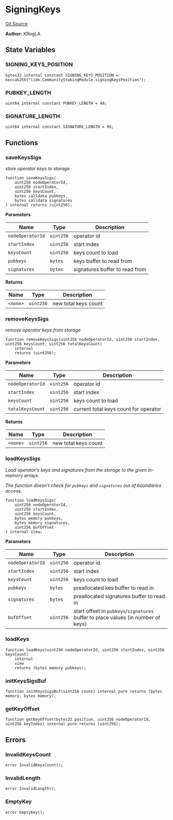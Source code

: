 # SigningKeys
[Git Source](https://github.com/lidofinance/community-staking-module/blob/efc92ba178845b0562e369d8d71b585ba381ab86/src/lib/SigningKeys.sol)

**Author:**
KRogLA


## State Variables
### SIGNING_KEYS_POSITION

```solidity
bytes32 internal constant SIGNING_KEYS_POSITION = keccak256("lido.CommunityStakingModule.signingKeysPosition");
```


### PUBKEY_LENGTH

```solidity
uint64 internal constant PUBKEY_LENGTH = 48;
```


### SIGNATURE_LENGTH

```solidity
uint64 internal constant SIGNATURE_LENGTH = 96;
```


## Functions
### saveKeysSigs

*store operator keys to storage*


```solidity
function saveKeysSigs(
    uint256 nodeOperatorId,
    uint256 startIndex,
    uint256 keysCount,
    bytes calldata pubkeys,
    bytes calldata signatures
) internal returns (uint256);
```
**Parameters**

|Name|Type|Description|
|----|----|-----------|
|`nodeOperatorId`|`uint256`|operator id|
|`startIndex`|`uint256`|start index|
|`keysCount`|`uint256`|keys count to load|
|`pubkeys`|`bytes`|keys buffer to read from|
|`signatures`|`bytes`|signatures buffer to read from|

**Returns**

|Name|Type|Description|
|----|----|-----------|
|`<none>`|`uint256`|new total keys count|


### removeKeysSigs

*remove operator keys from storage*


```solidity
function removeKeysSigs(uint256 nodeOperatorId, uint256 startIndex, uint256 keysCount, uint256 totalKeysCount)
    internal
    returns (uint256);
```
**Parameters**

|Name|Type|Description|
|----|----|-----------|
|`nodeOperatorId`|`uint256`|operator id|
|`startIndex`|`uint256`|start index|
|`keysCount`|`uint256`|keys count to load|
|`totalKeysCount`|`uint256`|current total keys count for operator|

**Returns**

|Name|Type|Description|
|----|----|-----------|
|`<none>`|`uint256`|new total keys count|


### loadKeysSigs

*Load operator's keys and signatures from the storage to the given in-memory arrays.*

*The function doesn't check for `pubkeys` and `signatures` out of boundaries access.*


```solidity
function loadKeysSigs(
    uint256 nodeOperatorId,
    uint256 startIndex,
    uint256 keysCount,
    bytes memory pubkeys,
    bytes memory signatures,
    uint256 bufOffset
) internal view;
```
**Parameters**

|Name|Type|Description|
|----|----|-----------|
|`nodeOperatorId`|`uint256`|operator id|
|`startIndex`|`uint256`|start index|
|`keysCount`|`uint256`|keys count to load|
|`pubkeys`|`bytes`|preallocated kes buffer to read in|
|`signatures`|`bytes`|preallocated signatures buffer to read in|
|`bufOffset`|`uint256`|start offset in `pubkeys`/`signatures` buffer to place values (in number of keys)|


### loadKeys


```solidity
function loadKeys(uint256 nodeOperatorId, uint256 startIndex, uint256 keysCount)
    internal
    view
    returns (bytes memory pubkeys);
```

### initKeysSigsBuf


```solidity
function initKeysSigsBuf(uint256 count) internal pure returns (bytes memory, bytes memory);
```

### getKeyOffset


```solidity
function getKeyOffset(bytes32 position, uint256 nodeOperatorId, uint256 keyIndex) internal pure returns (uint256);
```

## Errors
### InvalidKeysCount

```solidity
error InvalidKeysCount();
```

### InvalidLength

```solidity
error InvalidLength();
```

### EmptyKey

```solidity
error EmptyKey();
```

